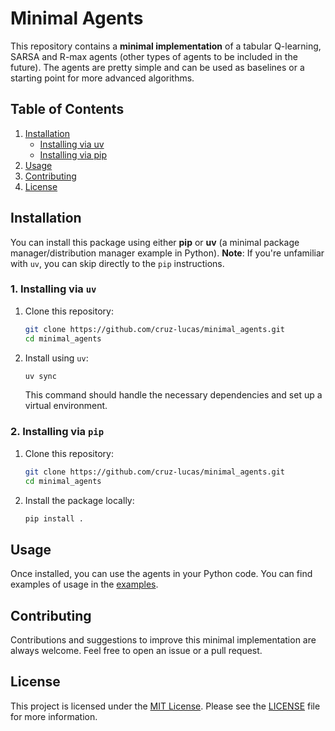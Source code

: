 # Minimal Agents

This repository contains a **minimal implementation** of a tabular Q-learning, SARSA and R-max agents (other types of agents to be included in the future). The agents are pretty simple and can be used as baselines or a starting point for more advanced algorithms.

## Table of Contents
1. [Installation](#installation)
    - [Installing via uv](#1-installing-via-uv)
    - [Installing via pip](#2-installing-via-pip)
2. [Usage](#usage)
3. [Contributing](#contributing)
4. [License](#license)


## Installation

You can install this package using either **pip** or **uv** (a minimal package manager/distribution manager example in Python).
**Note**: If you're unfamiliar with `uv`, you can skip directly to the `pip` instructions.

### 1. Installing via `uv`

1. Clone this repository:
   ```bash
   git clone https://github.com/cruz-lucas/minimal_agents.git
   cd minimal_agents
   ```
2. Install using `uv`:
   ```bash
   uv sync
   ```
   This command should handle the necessary dependencies and set up a virtual environment.

### 2. Installing via `pip`

1. Clone this repository:
   ```bash
   git clone https://github.com/cruz-lucas/minimal_agents.git
   cd minimal_agents
   ```
2. Install the package locally:
   ```bash
   pip install .
   ```

## Usage

Once installed, you can use the agents in your Python code. You can find examples of usage in the [examples](./agents/examples/).

## Contributing

Contributions and suggestions to improve this minimal implementation are always welcome. Feel free to open an issue or a pull request.


## License

This project is licensed under the [MIT License](LICENSE). Please see the [LICENSE](LICENSE) file for more information.

